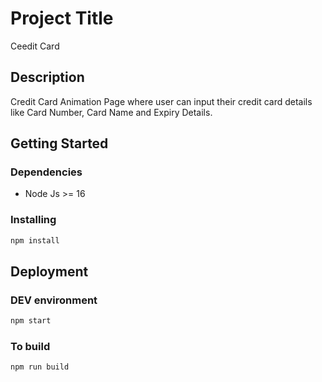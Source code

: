 # Project Title
Ceedit Card

## Description
Credit Card Animation Page where user can input their credit card details like Card Number, Card Name and Expiry Details.

## Getting Started

### Dependencies

* Node Js >= 16

### Installing
```bash
npm install
```

## Deployment
### DEV environment
```bash
npm start
```

### To build
```bash
npm run build
```